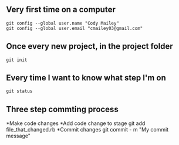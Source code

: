 Very first time on a computer
-----------------------------

    git config --global user.name "Cody Mailey"
    git config --global user.email "cmailey03@gmail.com"

Once every new project, in the project folder
---------------------------------------------
    git init

Every time I want to know what step I'm on 
------------------------------------------

    git status

Three step commting process
---------------------------

*Make code changes
*Add code change to stage
    git add file_that_changed.rb
*Commit changes
    git commit - m "My commit message"
